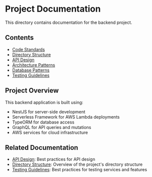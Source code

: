 # Project Documentation

This directory contains documentation for the backend project.

## Contents

- [Code Standards](../CLAUDE.md)
- [Directory Structure](directory-structure.md)
- [API Design](API_DESIGN.md)
- [Architecture Patterns](ARCHITECTURE_PATTERNS.md)
- [Database Patterns](DATABASE_PATTERNS.md)
- [Testing Guidelines](testing-guidelines.md)

## Project Overview

This backend application is built using:

- NestJS for server-side development
- Serverless Framework for AWS Lambda deployments
- TypeORM for database access
- GraphQL for API queries and mutations
- AWS services for cloud infrastructure

## Related Documentation

- [API Design](API_DESIGN.md): Best practices for API design
- [Directory Structure](directory-structure.md): Overview of the project's directory structure
- [Testing Guidelines](testing-guidelines.md): Best practices for testing services and features

